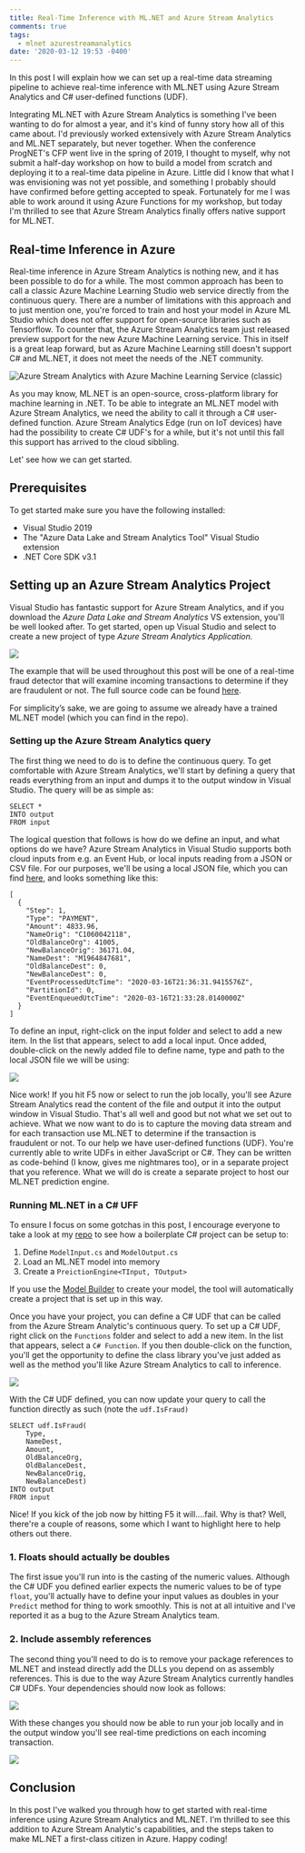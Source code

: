 ```yaml
---
title: Real-Time Inference with ML.NET and Azure Stream Analytics
comments: true
tags:
  - mlnet azurestreamanalytics
date: '2020-03-12 19:53 -0400'
---
```

In this post I will explain how we can set up a real-time data streaming pipeline to achieve real-time inference with ML.NET using Azure Stream Analytics and C# user-defined functions (UDF).

Integrating ML.NET with Azure Stream Analytics is something I've been wanting to do for almost a year, and it's kind of funny story how all of this came about. I'd previously worked extensively with Azure Stream Analytics and ML.NET separately, but never together. When the conference ProgNET's CFP went live in the spring of 2019, I thought to myself, why not submit a half-day workshop on how to build a model from scratch and deploying it to a real-time data pipeline in Azure. Little did I know that what I was envisioning was not yet possible, and something I probably should have confirmed before getting accepted to speak. Fortunately for me I was able to work around it using Azure Functions for my workshop, but today I'm thrilled to see that Azure Stream Analytics finally offers native support for ML.NET.

## Real-time Inference in Azure

Real-time inference in Azure Stream Analytics is nothing new, and it has been possible to do for a while. The most common approach has been to call a classic Azure Machine Learning Studio web service directly from the continuous query. There are a number of limitations with this approach and to just mention one, you're forced to train and host your model in Azure ML Studio which does not offer support for open-source libraries such as Tensorflow. To counter that, the Azure Stream Analytics team just released preview support for the new Azure Machine Learning service. This in itself is a great leap forward, but as Azure Machine Learning still doesn't support C# and ML.NET, it does not meet the needs of the .NET community. 

![Azure Stream Analytics with Azure Machine Learning Service (classic)](/images/post-images/azureml.jpg)

As you may know, ML.NET is an open-source, cross-platform library for machine learning in .NET. To be able to integrate an ML.NET model with Azure Stream Analytics, we need the ability to call it through a C# user-defined function. Azure Stream Analytics Edge (run on IoT devices) have had the possibility to create C# UDF's for a while, but it's not until this fall this support has arrived to the cloud sibbling. 

Let' see how we can get started.

## Prerequisites

To get started make sure you have the following installed:

* Visual Studio 2019
* The "Azure Data Lake and Stream Analytics Tool" Visual Studio extension
* .NET Core SDK v3.1

## Setting up an Azure Stream Analytics Project

Visual Studio has fantastic support for Azure Stream Analytics, and if you download the *Azure Data Lake and Stream Analytics* VS extension, you'll be well looked after. To get started, open up Visual Studio and select to create a new project of type *Azure Stream Analytics Application.*

![](/images/post-images/asaprojecttemplate.jpg)

The example that will be used throughout this post will be one of a real-time fraud detector that will examine incoming transactions to determine if they are fraudulent or not. The full source code can be found [here](https://github.com/aslotte/fraudulentstream).

﻿For simplicity’s sake, we are going to assume we already have a trained ML.NET model (which you can find in the repo). 

### Setting up the Azure Stream Analytics query

The first thing we need to do is to define the continuous query. To get comfortable with Azure Stream Analytics, we'll start by defining a query that reads everything from an input and dumps it to the output window in Visual Studio. The query will be as simple as:

```
SELECT *
INTO output
FROM input
```

The logical question that follows is how do we define an input, and what options do we have? Azure Stream Analytics in Visual Studio supports both cloud inputs from e.g. an Event Hub, or local inputs reading from a JSON or CSV file. For our purposes, we'll be using a local JSON file, which you can find [here](https://github.com/aslotte/fraudulentstream/blob/master/FraudulentStream/FraudulentStream/input.json), and looks something like this:

```
[
  {
    "Step": 1,
    "Type": "PAYMENT",
    "Amount": 4833.96,
    "NameOrig": "C1060042118",
    "OldBalanceOrg": 41005,
    "NewBalanceOrig": 36171.04,
    "NameDest": "M1964847681",
    "OldBalanceDest": 0,
    "NewBalanceDest": 0,
    "EventProcessedUtcTime": "2020-03-16T21:36:31.9415576Z",
    "PartitionId": 0,
    "EventEnqueuedUtcTime": "2020-03-16T21:33:28.0140000Z"
  }
]
```

To define an input, right-click on the input folder and select to add a new item. In the list that appears, select to add a local input. Once added, double-click on the newly added file to define name, type and path to the local JSON file we will be using:

![](/images/post-images/localinput.jpg)

Nice work! If you hit F5 now or select to run the job locally, you'll see Azure Stream Analytics read the content of the file and output it into the output window in Visual Studio. That's all well and good but not what we set out to achieve. What we now want to do is to capture the moving data stream and for each transaction use ML.NET to determine if the transaction is fraudulent or not. To our help we have user-defined functions (UDF). You're currently able to write UDFs in either JavaScript or C#. They can be written as code-behind (I know, gives me nightmares too), or in a separate project that you reference. What we will do is create a separate project to host our ML.NET prediction engine. 

### Running ML.NET in a C# UFF

To ensure I focus on some gotchas in this post, I encourage everyone to take a look at my [repo](https://github.com/aslotte/fraudulentstream) to see how a boilerplate C# project can be setup to:

1. Define `ModelInput.cs` and `ModelOutput.cs`
2. Load an ML.NET model into memory
3. Create a `PreictionEngine<TInput, TOutput>` 

If you use the [Model Builder](https://dotnet.microsoft.com/apps/machinelearning-ai/ml-dotnet/model-builder) to create your model, the tool will automatically create a project that is set up in this way. 

Once you have your project, you can define a C# UDF that can be called from the Azure Stream Analytic's continuous query. To set up a C# UDF, right click on the `Functions` folder and select to add a new item. In the list that appears, select a `C# Function`. If you then double-click on the function, you'll get the opportunity to define the class library you've just added as well as the method you'll like Azure Stream Analytics to call to inference. 

![](/images/post-images/function1.jpg)

With the C# UDF defined, you can now update your query to call the function directly as such (note the `udf.IsFraud)`

```
SELECT udf.IsFraud(
    Type, 
    NameDest, 
    Amount, 
    OldBalanceOrg, 
    OldBalanceDest, 
    NewBalanceOrig, 
    NewBalanceDest)
INTO output
FROM input
```

Nice! If you kick of the job now by hitting F5 it will....fail. Why is that? Well, there're a couple of reasons, some which I want to highlight here to help others out there. 

### 1. Floats should actually be doubles

The first issue you'll run into is the casting of the numeric values. Although the C# UDF you defined earlier expects the numeric values to be of type `float`, you'll actually have to define your input values as doubles in your `Predict` method for thing to work smoothly. This is not at all intuitive and I've reported it as a bug to the Azure Stream Analytics team.

### 2. Include assembly references

The second thing you'll need to do is to remove your package references to ML.NET and instead directly add the DLLs you depend on as assembly references. This is due to the way Azure Stream Analytics currently handles C# UDFs. Your dependencies should now look as follows:

![](/images/post-images/assemblyref.png)

With these changes you should now be able to run your job locally and in the output window you'll see real-time predictions on each incoming transaction.

![](/images/post-images/asarunning.png)

## Conclusion

In this post I've walked you through how to get started with real-time inference using Azure Stream Analytics and ML.NET. I'm thrilled to see this addition to Azure Stream Analytic's capabilities, and the steps taken to make ML.NET a first-class citizen in Azure. Happy coding!